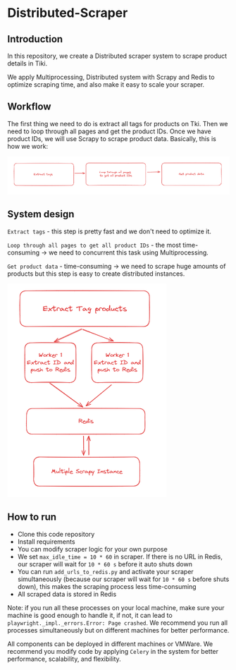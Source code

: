 # Distributed-Scraper

## Introduction
In this repository, we create a Distributed scraper system to scrape product details in Tiki. 

We apply Multiprocessing, Distributed system with Scrapy and Redis to optimize scraping time, and also make it easy to scale your scraper.

## Workflow
The first thing we need to do is extract all tags for products on Tki. Then we need to loop through all pages and get the product IDs. Once we have product IDs, we will use Scrapy to scrape product data.
Basically, this is how we work:

![alt text](https://github.com/VQHieu1012/Distributed-Scraper/blob/main/workflow.png)

## System design
`Extract tags` - this step is pretty fast and we don't need to optimize it. 

`Loop through all pages to get all product IDs` - the most time-consuming -> we need to concurrent this task using Multiprocessing.

`Get product data` - time-consuming -> we need to scrape huge amounts of products but this step is easy to create distributed instances.

![alt text](https://github.com/VQHieu1012/Distributed-Scraper/blob/main/system.png)

## How to run
* Clone this code repository
* Install requirements
* You can modify scraper logic for your own purpose
* We set `max_idle_time = 10 * 60` in scraper. If there is no URL in Redis, our scraper will wait for `10 * 60 s` before it auto shuts down
* You can run `add_urls_to_redis.py` and activate your scraper simultaneously (because our scraper will wait for `10 * 60 s` before shuts down), this makes the scraping process less time-consuming
* All scraped data is stored in Redis

Note: if you run all these processes on your local machine, make sure your machine is good enough to handle it, if not, it can lead to `playwright._impl._errors.Error: Page crashed`. We recommend you run all processes simultaneously but on different machines for better performance.

All components can be deployed in different machines or VMWare. We recommend you modify code by applying `Celery` in the system for better performance, scalability, and flexibility.
